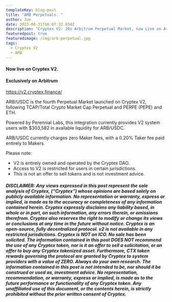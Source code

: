 ```yaml
---
templateKey: blog-post
title: "ARB Perpetuals. "
author: Joe
date: 2023-08-31T16:07:32.034Z
description: "Cryptex V2: 20x Arbitrum Perpetual Market, now Live on Arbitrum."
featuredpost: true
featuredimage: /img/arb-perpetual.jpg
tags:
  - Cryptex V2
  - ARB
---
```

#### Now live on Cryptex V2.

#### Exclusively on Arbitrum

<https://v2.cryptex.finance/>

ARB/USDC is the fourth Perpetual Market launched on Cryptex V2, following TCAP/Total Crypto Market Cap Perpetual and PERPE (PEPE) and ETH.

Powered by Perennial Labs, this integration currently provides V2 system users with $303,582 in available liquidity for ARB/USDC.

ARB/USDC currently charges zero Maker fees, with a 0.20% Taker fee paid entirely to Makers.

Please note:

* V2 is entirely owned and operated by the Cryptex DAO.
* Access to V2 is restricted for users in certain jurisdictions.
* This is not an offer to sell tokens and is not investment advice.





###### **DISCLAIMER: Any views expressed in this post represent the sole analysis of Cryptex, (“Cryptex”) whose opinions are based solely on publicly available information. No representation or warranty, express or implied, is made as to the accuracy or completeness of any information contained herein. Cryptex expressly disclaims any liability based, in whole or in part, on such information, any errors therein, or omissions therefrom. Cryptex also reserves the right to modify or change its views or conclusions at any time in the future without notice. Cryptex is an open-source, fully decentralized protocol. v2 is not available in any restricted jurisdictions. Cryptex is NOT an ICO. No sale has been solicited. The information contained in this post DOES NOT recommend the use of any Cryptex token, nor is it an offer to sell a solicitation, or an offer to buy any Cryptex tokenized asset. Furthermore, CTX token rewards governing the protocol are granted by Cryptex to system providers with a value of ZERO. Always do your own research. The information contained in this post is not intended to be, nor should it be construed or used as, investment advice. No representation, recommendation, or warranty, express or implied, is made as to the future performance or functionality of any Cryptex token. Any unaffiliated use of this document, or the contents herein, is strictly prohibited without the prior written consent of Cryptex.**